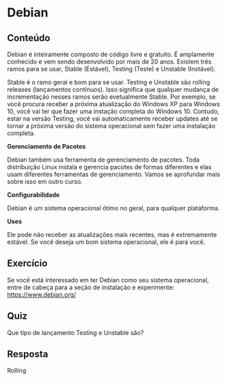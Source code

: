 # Debian

## Conteúdo

Debian é inteiramente composto de código livre e gratuito. É amplamente conhecido e vem sendo desenvolvido por mais de 20 anos. Existem três ramos para se usar, Stable (Estável), Testing (Teste) e Unstable (Instável).

Stable é o ramo geral e bom para se usar. Testing e Unstable são rolling releases (lançamentos contínuos). Isso significa que qualquer mudança de incrementação nesses ramos serão evetualmente Stable. Por exemplo, se você procura receber a próxima atualização do Windows XP para Windows 10, você vai ter que fazer uma instação completa do Windows 10. Contudo, estar na versão Testing, você vai automaticamente receber updates até se tornar a próxima versão do sistema operacional sem fazer uma instalação completa.

<b>Gerenciamento de Pacotes</b>

Debian também usa ferramenta de gerenciamento de pacotes. Toda distribuição Linux instala e gerencia pacotes de formas diferentes e elas usam diferentes ferramentas de gerenciamento. Vamos se aprofundar mais sobre isso em outro curso.

<b>Configurabilidade</b>

Debian é um sistema operacional ótimo no geral, para qualquer plataforma.

<b>Uses</b>

Ele pode não receber as atualizações mais recentes, mas é extremamente estável. Se você deseja um bom sistema operacional, ele é para você.


## Exercício

Se você está interessado em ter Debian como seu sistema operacional, entre de cabeça para a seção de instalação e experimente: https://www.debian.org/

## Quiz

Que tipo de lançamento Testing e Unstable são? 

## Resposta

Rolling
